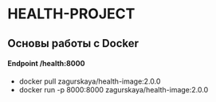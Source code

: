 # HEALTH-PROJECT

## Основы работы с Docker

#### Endpoint /health:8000

- docker pull zagurskaya/health-image:2.0.0
- docker run -p 8000:8000 zagurskaya/health-image:2.0.0

